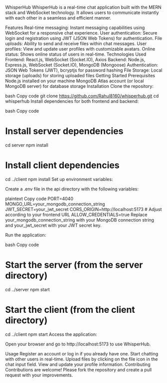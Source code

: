 WhisperHub
WhisperHub is a real-time chat application built with the MERN stack and WebSocket technology. It allows users to communicate instantly with each other in a seamless and efficient manner.

Features
Real-time messaging: Instant messaging capabilities using WebSocket for a responsive chat experience.
User authentication: Secure login and registration using JWT (JSON Web Tokens) for authentication.
File uploads: Ability to send and receive files within chat messages.
User profiles: View and update user profiles with customizable avatars.
Online status: Shows online status of users in real-time.
Technologies Used
Frontend: React.js, WebSocket (Socket.IO), Axios
Backend: Node.js, Express.js, WebSocket (Socket.IO), MongoDB (Mongoose)
Authentication: JSON Web Tokens (JWT), bcryptjs for password hashing
File Storage: Local storage (uploads) for storing uploaded files
Getting Started
Prerequisites
Node.js installed on your machine
MongoDB Atlas account (or local MongoDB server) for database storage
Installation
Clone the repository:

bash
Copy code
git clone https://github.com/Rahul8160/whisperhub.git
cd whisperhub
Install dependencies for both frontend and backend:

bash
Copy code

# Install server dependencies

cd server
npm install

# Install client dependencies

cd ../client
npm install
Set up environment variables:

Create a .env file in the api directory with the following variables:

plaintext
Copy code
PORT=4040
MONGO_URL=your_mongodb_connection_string
JWT_SECRET=your_jwt_secret
CORS_ORIGIN=http://localhost:5173 # Adjust according to your frontend URL
ALLOW_CREDENTIALS=true
Replace your_mongodb_connection_string with your MongoDB connection string and your_jwt_secret with your JWT secret key.

Run the application:

bash
Copy code

# Start the server (from the server directory)

cd ../server
npm start

# Start the client (from the client directory)

cd ../client
npm start
Access the application:

Open your browser and go to http://localhost:5173 to use WhisperHub.

Usage
Register an account or log in if you already have one.
Start chatting with other users in real-time.
Upload files by clicking on the file icon in the chat input field.
View and update your profile information.
Contributing
Contributions are welcome! Please fork the repository and create a pull request with your improvements.
